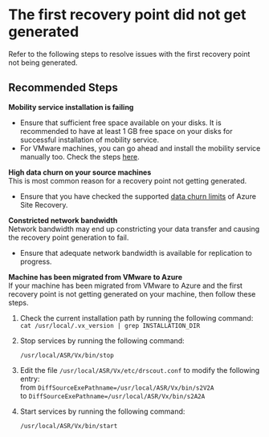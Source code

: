 <properties
  pagetitle="The first recovery point did not get generated"
  description="Questions or issues related to the first recovery point not being generated"
  service="microsoft.recoveryservices"
  resource="vaults"
  ms.author="sideeksh,sharrai"
  selfhelptype="Generic"
  supporttopicids="32745027"
  resourcetags=""
  productpesids="16370"
  cloudenvironments="public,fairfax,usnat,ussec"
  articleid="8705922f-8944-4505-82bd-c559b591b6ee"
  ownershipid="Compute_SiteRecovery" />
# The first recovery point did not get generated


Refer to the following steps to resolve issues with the first recovery point not being generated.

## **Recommended Steps**

**Mobility service installation is failing**
- Ensure that sufficient free space available on your disks. It is recommended to have at least 1 GB free space on your disks for successful installation of mobility service.
- For VMware machines, you can go ahead and install the mobility service manually too. Check the steps [here](https://docs.microsoft.com/azure/site-recovery/vmware-azure-install-mobility-service).

**High data churn on your source machines**
<br>This is most common reason for a recovery point not getting generated. 
- Ensure that you have checked the supported [data churn limits](https://docs.microsoft.com/azure/site-recovery/azure-to-azure-troubleshoot-replication#azure-site-recovery-limits) of Azure Site Recovery.

**Constricted network bandwidth**
<br>Network bandwidth may end up constricting your data transfer and causing the recovery point generation to fail. 
- Ensure that adequate network bandwidth is available for replication to progress.

**Machine has been migrated from VMware to Azure**
<br>If your machine has been migrated from VMware to Azure and the first recovery point is not getting generated on your machine, then follow these steps.
1. Check the current installation path by running the following command: 
   ` cat /usr/local/.vx_version | grep INSTALLATION_DIR`
      
2. Stop services by running the following command: 

    `/usr/local/ASR/Vx/bin/stop`
  
3. Edit the file `/usr/local/ASR/Vx/etc/drscout.conf` to modify the following entry: 
   <br>from `DiffSourceExePathname=/usr/local/ASR/Vx/bin/s2V2A` 
   <br>to `DiffSourceExePathname=/usr/local/ASR/Vx/bin/s2A2A`
  
4. Start services by running the following command: 
 
    `/usr/local/ASR/Vx/bin/start`
